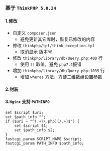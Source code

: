 ### 基于 `ThinkPHP 5.0.24` 
#### 1.修改
* 自定义 `composer.json`
    * 避免更新其它库时，恢复已修改的内容
* 修改 `thinkphp/tpl/think_exception.tpl` 
    * 取消显示 版本号
* 修改 `thinkphp/library/db/Query.php:400` 行
    * 使用 `[]` 取值，避免 `php7.4`报错
* 增加 `thinkphp/library/db/Query.php:1035` 行
    * 增加 `wheres` 方法，方便二维数组设置参数

#### 2.封装 


#### 3.`Nginx` 支持 `PATHINFO`
```
set $script $uri;
set $path_info "";
if ($uri ~ "^(.+?\.php)(/.+)$") {
    set $script $1;
    set $path_info $2;
}
fastcgi_param SCRIPT_NAME $script;
fastcgi_param PATH_INFO $path_info;
```